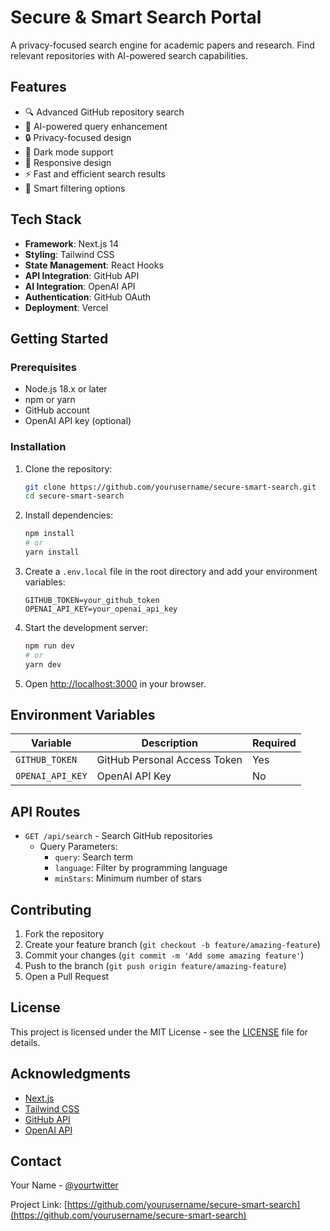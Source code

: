 # Secure & Smart Search Portal

A privacy-focused search engine for academic papers and research. Find relevant repositories with AI-powered search capabilities.

## Features

- 🔍 Advanced GitHub repository search
- 🤖 AI-powered query enhancement
- 🔒 Privacy-focused design
- 🌙 Dark mode support
- 📱 Responsive design
- ⚡ Fast and efficient search results
- 🎯 Smart filtering options

## Tech Stack

- **Framework**: Next.js 14
- **Styling**: Tailwind CSS
- **State Management**: React Hooks
- **API Integration**: GitHub API
- **AI Integration**: OpenAI API
- **Authentication**: GitHub OAuth
- **Deployment**: Vercel

## Getting Started

### Prerequisites

- Node.js 18.x or later
- npm or yarn
- GitHub account
- OpenAI API key (optional)

### Installation

1. Clone the repository:
   ```bash
   git clone https://github.com/yourusername/secure-smart-search.git
   cd secure-smart-search
   ```

2. Install dependencies:
   ```bash
   npm install
   # or
   yarn install
   ```

3. Create a `.env.local` file in the root directory and add your environment variables:
   ```env
   GITHUB_TOKEN=your_github_token
   OPENAI_API_KEY=your_openai_api_key
   ```

4. Start the development server:
   ```bash
   npm run dev
   # or
   yarn dev
   ```

5. Open [http://localhost:3000](http://localhost:3000) in your browser.

## Environment Variables

| Variable | Description | Required |
|----------|-------------|----------|
| `GITHUB_TOKEN` | GitHub Personal Access Token | Yes |
| `OPENAI_API_KEY` | OpenAI API Key | No |

## API Routes

- `GET /api/search` - Search GitHub repositories
  - Query Parameters:
    - `query`: Search term
    - `language`: Filter by programming language
    - `minStars`: Minimum number of stars

## Contributing

1. Fork the repository
2. Create your feature branch (`git checkout -b feature/amazing-feature`)
3. Commit your changes (`git commit -m 'Add some amazing feature'`)
4. Push to the branch (`git push origin feature/amazing-feature`)
5. Open a Pull Request

## License

This project is licensed under the MIT License - see the [LICENSE](LICENSE) file for details.

## Acknowledgments

- [Next.js](https://nextjs.org/)
- [Tailwind CSS](https://tailwindcss.com/)
- [GitHub API](https://docs.github.com/en/rest)
- [OpenAI API](https://openai.com/api/)

## Contact

Your Name - [@yourtwitter](https://twitter.com/yourtwitter)

Project Link: [https://github.com/yourusername/secure-smart-search](https://github.com/yourusername/secure-smart-search)
